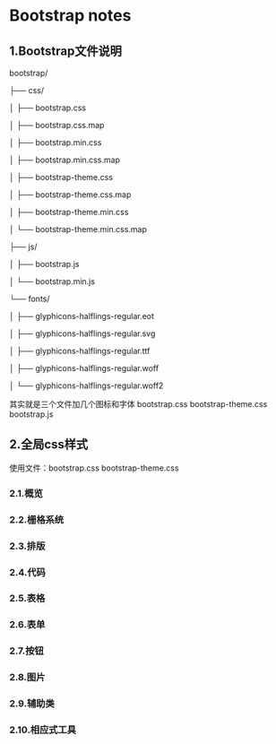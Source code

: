 # Bootstrap notes

## 1.Bootstrap文件说明

bootstrap/

├── css/

│   ├── bootstrap.css

│   ├── bootstrap.css.map

│   ├── bootstrap.min.css

│   ├── bootstrap.min.css.map

│   ├── bootstrap-theme.css

│   ├── bootstrap-theme.css.map

│   ├── bootstrap-theme.min.css

│   └── bootstrap-theme.min.css.map

├── js/

│   ├── bootstrap.js

│   └── bootstrap.min.js

└── fonts/

│    ├── glyphicons-halflings-regular.eot
    
│    ├── glyphicons-halflings-regular.svg
    
│    ├── glyphicons-halflings-regular.ttf
    
│    ├── glyphicons-halflings-regular.woff
    
│    └── glyphicons-halflings-regular.woff2

   其实就是三个文件加几个图标和字体
   bootstrap.css
   bootstrap-theme.css
   bootstrap.js

## 2.全局css样式
使用文件：bootstrap.css bootstrap-theme.css

### 2.1.概览
### 2.2.栅格系统
### 2.3.排版
### 2.4.代码
### 2.5.表格
### 2.6.表单
### 2.7.按钮
### 2.8.图片
### 2.9.辅助类
### 2.10.相应式工具












